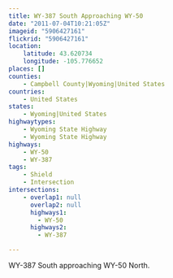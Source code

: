 ```yaml
---
title: WY-387 South Approaching WY-50
date: "2011-07-04T10:21:05Z"
imageid: "5906427161"
flickrid: "5906427161"
location:
    latitude: 43.620734
    longitude: -105.776652
places: []
counties:
    - Campbell County|Wyoming|United States
countries:
    - United States
states:
    - Wyoming|United States
highwaytypes:
    - Wyoming State Highway
    - Wyoming State Highway
highways:
    - WY-50
    - WY-387
tags:
    - Shield
    - Intersection
intersections:
    - overlap1: null
      overlap2: null
      highways1:
        - WY-50
      highways2:
        - WY-387

---
```

WY-387 South approaching WY-50 North.